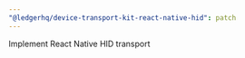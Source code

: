 ```yaml
---
"@ledgerhq/device-transport-kit-react-native-hid": patch
---
```


Implement React Native HID transport
